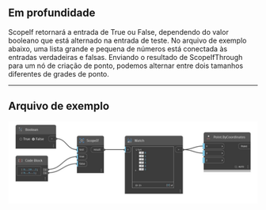 ## Em profundidade
ScopeIf retornará a entrada de True ou False, dependendo do valor booleano que está alternado na entrada de teste. No arquivo de exemplo abaixo, uma lista grande e pequena de números está conectada às entradas verdadeiras e falsas. Enviando o resultado de ScopeIfThrough para um nó de criação de ponto, podemos alternar entre dois tamanhos diferentes de grades de ponto.
___
## Arquivo de exemplo

![ScopeIf](./CoreNodeModels.Logic.ScopedIf_img.jpg)

